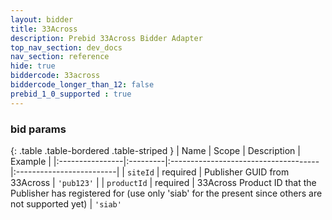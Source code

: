 ```yaml
---
layout: bidder
title: 33Across
description: Prebid 33Across Bidder Adapter
top_nav_section: dev_docs
nav_section: reference
hide: true
biddercode: 33across
biddercode_longer_than_12: false
prebid_1_0_supported : true
---
```



### bid params

{: .table .table-bordered .table-striped }
| Name            | Scope    | Description                          | Example                  |
|:----------------|:---------|:-------------------------------------|:-------------------------|
| `siteId`        | required | Publisher  GUID from 33Across        | `'pub123'`               |
| `productId`     | required | 33Across Product ID that the Publisher has registered for (use only 'siab' for the present since others are not supported yet)  | `'siab'`          